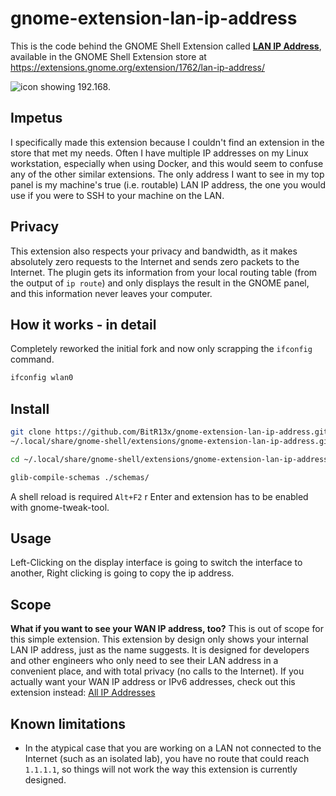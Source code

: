 # gnome-extension-lan-ip-address

This is the code behind the GNOME Shell Extension called [**LAN IP Address**](https://extensions.gnome.org/extension/1762/lan-ip-address/), available in the GNOME Shell Extension store at https://extensions.gnome.org/extension/1762/lan-ip-address/

![icon showing 192.168.](icon.png)

## Impetus

I specifically made this extension because I couldn't find an extension in the store that met my needs. Often I have multiple IP addresses on my Linux workstation, especially when using Docker, and this would seem to confuse any of the other similar extensions. The only address I want to see in my top panel is my machine's true (i.e. routable) LAN IP address, the one you would use if you were to SSH to your machine on the LAN.

## Privacy

This extension also respects your privacy and bandwidth, as it makes absolutely zero requests to the Internet and sends zero packets to the Internet. The plugin gets its information from your local routing table (from the output of `ip route`) and only displays the result in the GNOME panel, and this information never leaves your computer.

## How it works - in detail

Completely reworked the initial fork and now only scrapping the `ifconfig` command.

```sh
ifconfig wlan0
```

## Install

```sh
git clone https://github.com/BitR13x/gnome-extension-lan-ip-address.git \
~/.local/share/gnome-shell/extensions/gnome-extension-lan-ip-address.git

cd ~/.local/share/gnome-shell/extensions/gnome-extension-lan-ip-address.git

glib-compile-schemas ./schemas/
```

A shell reload is required `Alt+F2` r Enter and extension has to be enabled with gnome-tweak-tool.

## Usage

Left-Clicking on the display interface is going to switch the interface to another, Right clicking is going to copy the ip address.

## Scope

**What if you want to see your WAN IP address, too?** This is out of scope for this simple extension. This extension by design only shows your internal LAN IP address, just as the name suggests. It is designed for developers and other engineers who only need to see their LAN address in a convenient place, and with total privacy (no calls to the Internet). If you actually want your WAN IP address or IPv6 addresses, check out this extension instead: [All IP Addresses](https://extensions.gnome.org/extension/3994/all-ip-addresses/)

## Known limitations

- In the atypical case that you are working on a LAN not connected to the Internet (such as an isolated lab), you have no route that could reach `1.1.1.1`, so things will not work the way this extension is currently designed.
